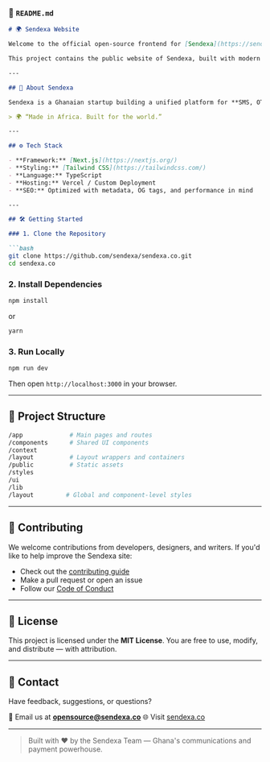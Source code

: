 ### 📄 `README.md`

````markdown
# 🌍 Sendexa Website

Welcome to the official open-source frontend for [Sendexa](https://sendexa.co) — Africa’s next-generation communications and payments powerhouse.

This project contains the public website of Sendexa, built with modern technologies and a focus on speed, accessibility, and simplicity.

---

## 🚀 About Sendexa

Sendexa is a Ghanaian startup building a unified platform for **SMS, OTP, Voice, Email**, and **Payment** services. We’re on a mission to empower Africa’s digital economy by making communication and transactions fast, secure, and developer-friendly.

> 🌍 “Made in Africa. Built for the world.”

---

## ⚙️ Tech Stack

- **Framework:** [Next.js](https://nextjs.org/)
- **Styling:** [Tailwind CSS](https://tailwindcss.com/)
- **Language:** TypeScript
- **Hosting:** Vercel / Custom Deployment
- **SEO:** Optimized with metadata, OG tags, and performance in mind

---

## 🛠️ Getting Started

### 1. Clone the Repository

```bash
git clone https://github.com/sendexa/sendexa.co.git
cd sendexa.co
````

### 2. Install Dependencies

```bash
npm install
```

or

```bash
yarn
```

### 3. Run Locally

```bash
npm run dev
```

Then open `http://localhost:3000` in your browser.

---

## 📁 Project Structure

```bash
/app             # Main pages and routes
/components      # Shared UI components
/context
/layout          # Layout wrappers and containers
/public          # Static assets
/styles 
/ui
/lib
/layout         # Global and component-level styles
```

---

## 🤝 Contributing

We welcome contributions from developers, designers, and writers. If you'd like to help improve the Sendexa site:

* Check out the [contributing guide](./CONTRIBUTING.md)
* Make a pull request or open an issue
* Follow our [Code of Conduct](./CODE_OF_CONDUCT.md)

---

## 📢 License

This project is licensed under the **MIT License**. You are free to use, modify, and distribute — with attribution.

---

## 💬 Contact

Have feedback, suggestions, or questions?

📧 Email us at **[opensource@sendexa.co](mailto:opensource@sendexa.co)**
🌐 Visit [sendexa.co](https://sendexa.co)

---

> Built with ❤️ by the Sendexa Team — Ghana's communications and payment powerhouse.

